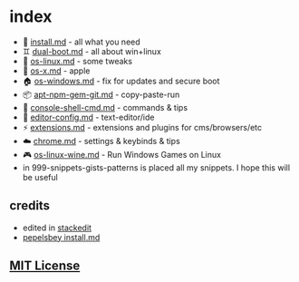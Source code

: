 # index
- :page_facing_up: [install.md](install.md) - all what you need
- :gemini: [dual-boot.md](dual-boot.md) - all about win+linux
- :sunrise: [os-linux.md](os-linux.md) - some tweaks
- :green_apple: [os-x.md](os-x.md) - apple
- :house: [os-windows.md](os-windows.md) - fix for updates and secure boot
- :package: [apt-npm-gem-git.md](apt-npm-gem-git.md) - copy-paste-run
- :shell: [console-shell-cmd.md](console-shell-cmd.md) - commands & tips
- :pencil: [editor-config.md](editor-config.md) - text-editor/ide
- :zap: [extensions.md](extensions.md) - extensions and plugins for cms/browsers/etc
- :cloud: [chrome.md](chrome.md) - settings & keybinds & tips
- :video_game: [os-linux-wine.md](os-linux-wine.md) - Run Windows Games on Linux
- in 999-snippets-gists-patterns is placed all my snippets. I hope this will be useful

## credits
- edited in [stackedit](https://stackedit.io/editor)
- [pepelsbey install.md](https://gist.github.com/pepelsbey/2c9acf8917364e0150d4)

## [MIT License](LICENSE.md)
